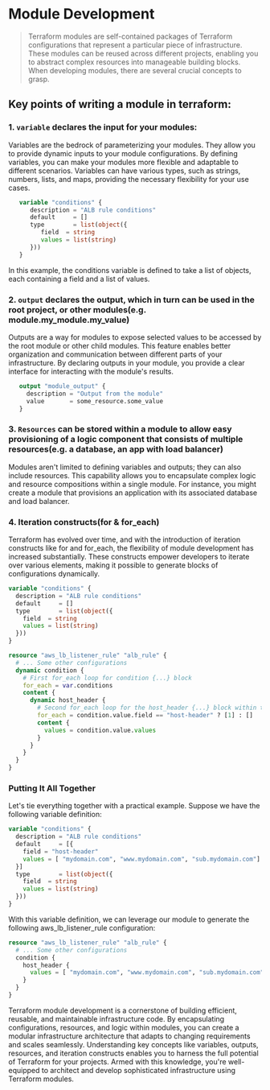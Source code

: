 # Module Development

> Terraform modules are self-contained packages of Terraform configurations that represent a particular piece of infrastructure. These modules can be reused across different projects, enabling you to abstract complex resources into manageable building blocks. When developing modules, there are several crucial concepts to grasp.

## Key points of writing a module in terraform:

### 1. `variable` declares the **input** for your modules:

Variables are the bedrock of parameterizing your modules. They allow you to provide dynamic inputs to your module configurations. By defining variables, you can make your modules more flexible and adaptable to different scenarios. Variables can have various types, such as strings, numbers, lists, and maps, providing the necessary flexibility for your use cases.
```terraform
   variable "conditions" {
      description = "ALB rule conditions"
      default     = []
      type        = list(object({
         field  = string
         values = list(string)
      }))
   }
```
In this example, the conditions variable is defined to take a list of objects, each containing a field and a list of values.

### 2. `output` declares the **output**, which in turn can be used in the root project, or other modules(e.g. module.my_module.my_value)

Outputs are a way for modules to expose selected values to be accessed by the root module or other child modules. This feature enables better organization and communication between different parts of your infrastructure. By declaring outputs in your module, you provide a clear interface for interacting with the module's results.
```terraform
   output "module_output" {
     description = "Output from the module"
     value       = some_resource.some_value
   }
```
### 3. `Resources` can be stored within a module to allow easy provisioning of a logic component that consists of multiple resources(e.g. a database, an app with load balancer)

Modules aren't limited to defining variables and outputs; they can also include resources. This capability allows you to encapsulate complex logic and resource compositions within a single module. For instance, you might create a module that provisions an application with its associated database and load balancer.

### 4. Iteration constructs(for & for_each)
   
Terraform has evolved over time, and with the introduction of iteration constructs like for and for_each, the flexibility of module development has increased substantially. These constructs empower developers to iterate over various elements, making it possible to generate blocks of configurations dynamically.

```terraform
variable "conditions" {
  description = "ALB rule conditions"
  default     = []
  type        = list(object({
    field  = string
    values = list(string)
  }))
}

resource "aws_lb_listener_rule" "alb_rule" {
  # ... Some other configurations
  dynamic condition {
    # First for_each loop for condition {...} block
    for_each = var.conditions
    content {
      dynamic host_header {
        # Second for_each loop for the host_header {...} block within the condition {...} block
        for_each = condition.value.field == "host-header" ? [1] : []
        content {
          values = condition.value.values
        }
      }
    }
  }
}
```

### Putting It All Together

Let's tie everything together with a practical example. Suppose we have the following variable definition:

```terraform
variable "conditions" {
  description = "ALB rule conditions"
  default     = [{
    field = "host-header"
    values = [ "mydomain.com", "www.mydomain.com", "sub.mydomain.com"]
  }]
  type        = list(object({
    field  = string
    values = list(string)
  }))
}
```

With this variable definition, we can leverage our module to generate the following aws_lb_listener_rule configuration:

```terraform
resource "aws_lb_listener_rule" "alb_rule" {
  # ... Some other configurations
  condition {
    host_header {
      values = [ "mydomain.com", "www.mydomain.com", "sub.mydomain.com"]
    }
  }
}
```

Terraform module development is a cornerstone of building efficient, reusable, and maintainable infrastructure code. By encapsulating configurations, resources, and logic within modules, you can create a modular infrastructure architecture that adapts to changing requirements and scales seamlessly. Understanding key concepts like variables, outputs, resources, and iteration constructs enables you to harness the full potential of Terraform for your projects. Armed with this knowledge, you're well-equipped to architect and develop sophisticated infrastructure using Terraform modules.
